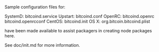 Sample configuration files for:

SystemD: bitcoind.service
Upstart: bitcoind.conf
OpenRC:  bitcoind.openrc
         bitcoind.openrcconf
CentOS:  bitcoind.init
OS X:    org.bitcoin.bitcoind.plist

have been made available to assist packagers in creating node packages here.

See doc/init.md for more information.
